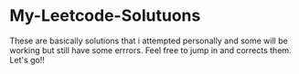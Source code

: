 # My-Leetcode-Solutuons
These are basically solutions that i attempted personally and some will be working but still have some errrors. Feel free to jump in and corrects them. Let's go!!
